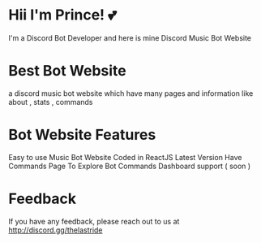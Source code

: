 # Hii I'm Prince! 💕

I'm a Discord Bot Developer and here is mine Discord Music Bot Website

# Best Bot Website 

a discord music bot website which have many pages and information like about , stats , commands

# Bot Website Features

Easy to use Music Bot Website
Coded in ReactJS Latest Version
Have Commands Page To Explore Bot Commands
Dashboard support ( soon )

# Feedback
If you have any feedback, please reach out to us at http://discord.gg/thelastride
